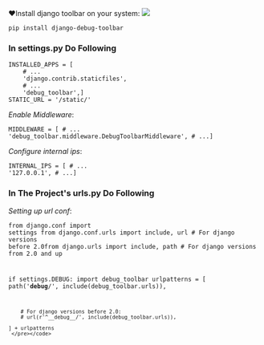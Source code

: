 
:heart:Install django toolbar on your system:   [![](https://img.shields.io/badge/pip-django__toolbar-yellowgreen.svg)](https://pypi.org/project/django-debug-toolbar/)

<code>pip install django-debug-toolbar</code>
<h3>In settings.py Do Following</h3>
<code><pre>INSTALLED_APPS = [
    # ...
    'django.contrib.staticfiles',
    # ...
    'debug_toolbar',]
STATIC_URL = '/static/'
</pre></code>

*Enable Middleware*:
<code><pre>MIDDLEWARE = [
    # ...
    'debug_toolbar.middleware.DebugToolbarMiddleware',
    # ...]
</pre></code>

*Configure internal ips*:
<code><pre>INTERNAL_IPS = [
    # ...
    '127.0.0.1',
    # ...]
</pre></code>

<h3>In The Project's urls.py Do Following</h3>

_Setting up url conf_:
<code><pre>from django.conf import settings
from django.conf.urls import include, url # For django versions before 2.0from django.urls import include, path # For django versions from 2.0 and up 

if settings.DEBUG:
    import debug_toolbar
    urlpatterns = [
        path('__debug__/', include(debug_toolbar.urls)),

        # For django versions before 2.0:
        # url(r'^__debug__/', include(debug_toolbar.urls)),

    ] + urlpatterns
     </pre></code>


